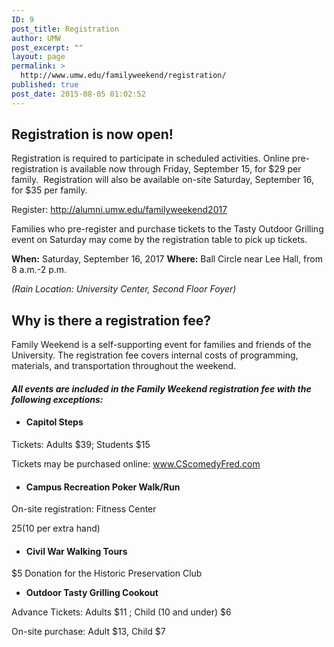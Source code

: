 ```yaml
---
ID: 9
post_title: Registration
author: UMW
post_excerpt: ""
layout: page
permalink: >
  http://www.umw.edu/familyweekend/registration/
published: true
post_date: 2015-08-05 01:02:52
---
```

<h2>Registration is now open!</h2>
Registration is required to participate in scheduled activities. Online pre-registration is available now through Friday, September 15, for $29 per family.  Registration will also be available on-site Saturday, September 16, for $35 per family.

Register: <a href="http://alumni.umw.edu/familyweekend2017">http://alumni.umw.edu/familyweekend2017</a>

Families who pre-register and purchase tickets to the Tasty Outdoor Grilling event on Saturday may come by the registration table to pick up tickets.

<strong>When:</strong> Saturday, September 16, 2017
<strong>Where:</strong> Ball Circle near Lee Hall, from 8 a.m.-2 p.m.

<em>(Rain Location: University Center, Second Floor Foyer)</em>
<h2>Why is there a registration fee?</h2>
Family Weekend is a self-supporting event for families and friends of the University. The registration fee covers internal costs of programming, materials, and transportation throughout the weekend.
<h4><em>All events are included in the Family Weekend registration fee with the following exceptions:</em></h4>
<ul>
 	<li>
<h4><strong>Capitol Steps</strong></h4>
</li>
</ul>
Tickets: Adults $39; Students $15

Tickets may be purchased online: <a href="http://www.cscomedyfred.com/">www.CScomedyFred.com</a>
<ul>
 	<li>
<h4><strong>Campus Recreation Poker Walk/Run</strong></h4>
</li>
</ul>
On-site registration: Fitness Center

$25 ($10 per extra hand)
<ul>
 	<li>
<h4><strong>Civil War Walking Tours</strong></h4>
</li>
</ul>
$5 Donation for the Historic Preservation Club
<ul>
 	<li><strong>Outdoor Tasty Grilling Cookout</strong></li>
</ul>
Advance Tickets: Adults $11 ; Child (10 and under) $6

On-site purchase: Adult $13, Child $7

&nbsp;